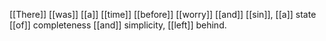 [[There]] [[was]] [[a]] [[time]] [[before]] [[worry]] [[and]] [[sin]], [[a]] state [[of]] completeness [[and]] simplicity, [[left]] behind. 
